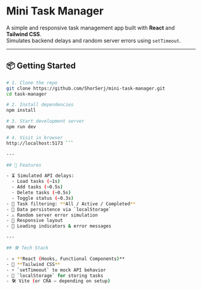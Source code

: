 # Mini Task Manager

A simple and responsive task management app built with **React** and **Tailwind CSS**.  
Simulates backend delays and random server errors using `setTimeout`.

---

## 📦 Getting Started

```bash
# 1. Clone the repo
git clone https://github.com/ShorSerj/mini-task-manager.git
cd task-manager

# 2. Install dependencies
npm install

# 3. Start development server
npm run dev

# 4. Visit in browser
http://localhost:5173 ``` 

---

## 🚀 Features

- ⏳ Simulated API delays:
  - Load tasks (~1s)
  - Add tasks (~0.5s)
  - Delete tasks (~0.5s)
  - Toggle status (~0.3s)
- 🔄 Task filtering: **All / Active / Completed**
- 💾 Data persistence via `localStorage`
- ⚠️ Random server error simulation
- 🧭 Responsive layout
- 🔁 Loading indicators & error messages

---

## 🛠️ Tech Stack

- ⚛️ **React (Hooks, Functional Components)**
- 🎨 **Tailwind CSS**
- ⚡ `setTimeout` to mock API behavior
- 🧠 `localStorage` for storing tasks
- 🛠️ Vite (or CRA – depending on setup)


